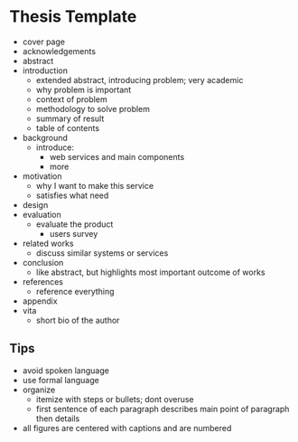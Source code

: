 # Thesis Template

- cover page
- acknowledgements
- abstract
- introduction
  - extended abstract, introducing problem; very academic
  - why problem is important
  - context of problem
  - methodology to solve problem
  - summary of result
  - table of contents
- background
  - introduce:
    - web services and main components
    - more
- motivation
  - why I want to make this service
  - satisfies what need
- design
- evaluation
  - evaluate the product
    - users survey
- related works
  - discuss similar systems or services
- conclusion
  - like abstract, but highlights most important outcome of works
- references
  - reference everything
- appendix
- vita
  - short bio of the author

## Tips

- avoid spoken language
- use formal language
- organize
  - itemize with steps or bullets; dont overuse
  - first sentence of each paragraph describes main point of paragraph then details
- all figures are centered with captions and are numbered
